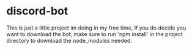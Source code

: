 # discord-bot

This is just a little project im doing in my free time, 
If you do decide you want to download the bot, make sure
to run 'npm install' in the project directory to download
the node_modules needed.
